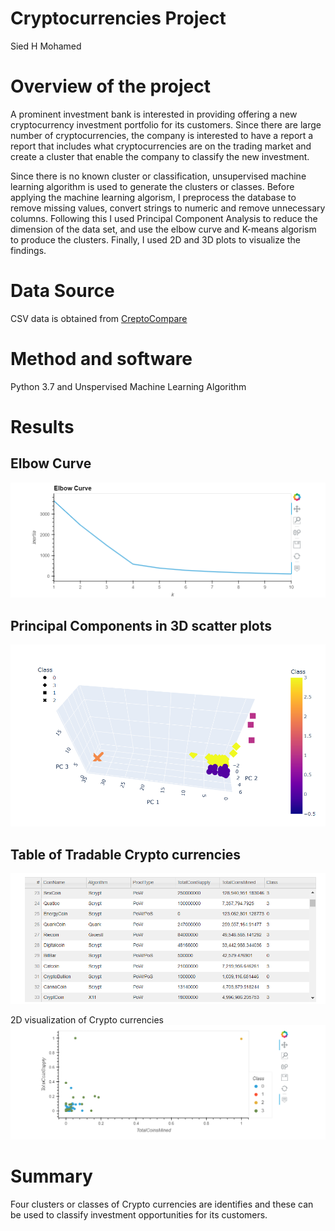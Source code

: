 # Cryptocurrencies Project
Sied H Mohamed
# Overview of the project
A prominent investment bank is interested in providing offering a new cryptocurrency investment portfolio for its customers. Since there are large number of cryptocurrencies, the company is interested to have a report a report that includes what cryptocurrencies are on the trading market and create a cluster that enable the company to classify the new investment. 

Since there is no known cluster or classification, unsupervised machine learning algorithm is used to generate the clusters or classes. Before applying the machine learning algorism, I preprocess the database to remove missing values, convert strings to numeric and remove unnecessary columns. Following this I used Principal Component Analysis to reduce the dimension of the data set, and use the elbow curve and K-means algorism to produce the clusters. Finally, I used 2D and 3D plots to visualize the  findings. 

# Data Source
CSV data is obtained from [CreptoCompare](https://min-api.cryptocompare.com/data/all/coinlist)

# Method and software
Python 3.7 and Unspervised Machine Learning Algorithm

# Results
## Elbow Curve
![elbow-curve](https://github.com/SiedHM/Cryptocurrencies/blob/main/Images/elbow.png)

## Principal Components in 3D scatter plots
![3D](https://github.com/SiedHM/Cryptocurrencies/blob/main/Images/3D.png)

## Table of Tradable Crypto currencies
![currencies](https://github.com/SiedHM/Cryptocurrencies/blob/main/Images/Tradable%20currencies.png)

2D visualization of  Crypto currencies
![Crypto currencies](https://github.com/SiedHM/Cryptocurrencies/blob/main/Images/2D.png)

# Summary
Four clusters or classes of Crypto currencies are identifies and these can be used to classify investment opportunities for its customers.
